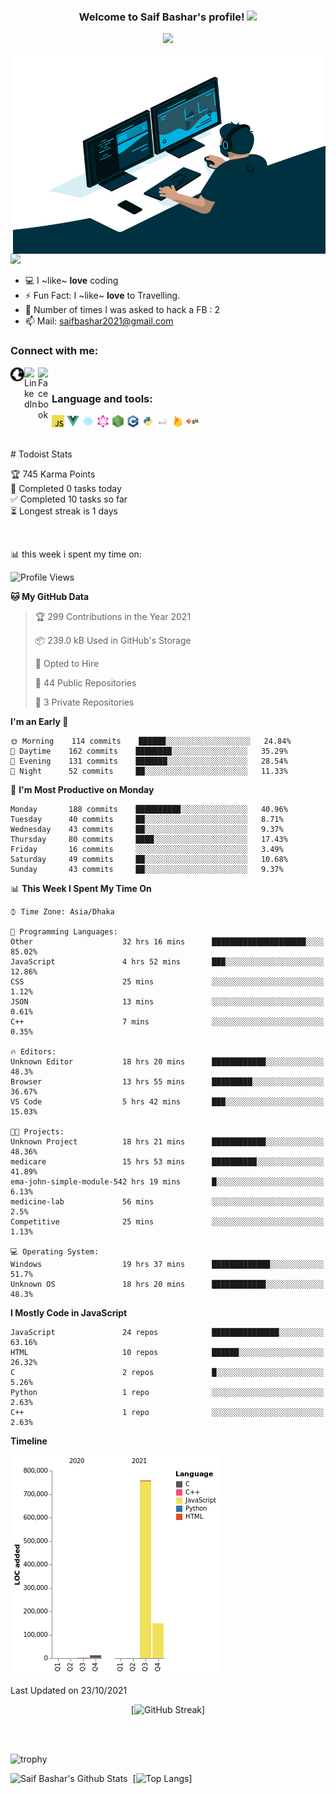 <h3 align="center">
  Welcome to Saif Bashar's profile!
  <img src="https://media.giphy.com/media/hvRJCLFzcasrR4ia7z/giphy.gif" width="28">
</h3>
<p align="center">
  <a href="https://github.com/saifbashar"><img src="https://readme-typing-svg.herokuapp.com/?lines=Full-stack%20web%20and%20app%20developer;Self-taught%20UI%2FUX%20Designer;2%2B%20years%20of%20coding%20experience;Always%20learning%20new%20things&center=true&width=380&height=45"></a>
</p>


<img align="right" alt="GIF" src="https://raw.githubusercontent.com/saifbashar/saifbashar/main/code.gif" width="500" height="320" />

  
![](https://komarev.com/ghpvc/?username=saifbashar&color=green&style=flat-square&label=PROFILE+VIEWS)



  
  

- 💻 I ~like~ **love** coding
- ⚡ Fun Fact: I ~like~ **love** to Travelling.
- 🏅 Number of times I was asked to hack a FB : 2
- 📫 Mail: saifbashar2021@gmail.com

 
<!-- - Usesless Stats:
 👯 I have successfully worked on production level projects regarding android, web and backend.
currently perfecting my skills with ReactJS and Android MVVM Architecture.


-->
 ### Connect with me:

[<img align="left" alt="" width="22px" src="https://raw.githubusercontent.com/iconic/open-iconic/master/svg/globe.svg" />][website]
[<img align="left" alt="LinkedIn" width="22px" src="https://cdn.jsdelivr.net/npm/simple-icons@v3/icons/linkedin.svg" />][linkedin]
[<img align="left" alt="Facebook" width="22px" src="https://cdn.jsdelivr.net/npm/simple-icons@v3/icons/facebook.svg" />][facebook]


<br /> 


 ### Language and tools:

<code><img height="20" src="https://raw.githubusercontent.com/github/explore/80688e429a7d4ef2fca1e82350fe8e3517d3494d/topics/javascript/javascript.png"></code>
<code><img height="20" src="https://raw.githubusercontent.com/github/explore/80688e429a7d4ef2fca1e82350fe8e3517d3494d/topics/vue/vue.png"></code>
<code><img height="20" src="https://raw.githubusercontent.com/github/explore/80688e429a7d4ef2fca1e82350fe8e3517d3494d/topics/react/react.png"></code>
<code><img height="20" src="https://raw.githubusercontent.com/github/explore/5c058a388828bb5fde0bcafd4bc867b5bb3f26f3/topics/graphql/graphql.png"></code>
<code><img height="20" src="https://raw.githubusercontent.com/github/explore/80688e429a7d4ef2fca1e82350fe8e3517d3494d/topics/nodejs/nodejs.png"></code>
<code><img height="20" src="https://raw.githubusercontent.com/github/explore/80688e429a7d4ef2fca1e82350fe8e3517d3494d/topics/cpp/cpp.png"></code>
<code><img height="20" src="https://raw.githubusercontent.com/github/explore/80688e429a7d4ef2fca1e82350fe8e3517d3494d/topics/python/python.png"></code>
<code><img height="20" src="https://raw.githubusercontent.com/github/explore/80688e429a7d4ef2fca1e82350fe8e3517d3494d/topics/mysql/mysql.png"></code>
<code><img height="20" src="https://raw.githubusercontent.com/github/explore/80688e429a7d4ef2fca1e82350fe8e3517d3494d/topics/firebase/firebase.png"></code>
<code><img height="20" src="https://raw.githubusercontent.com/github/explore/80688e429a7d4ef2fca1e82350fe8e3517d3494d/topics/git/git.png"></code>

  
  


<br />
# Todoist Stats

<!-- TODO-IST:START -->
🏆  745 Karma Points           
🌸  Completed 0 tasks today           
✅  Completed 10 tasks so far           
⏳  Longest streak is 1 days
<!-- TODO-IST:END -->
<br />

📊 this week i spent my time on:
<br />

<!--START_SECTION:waka-->
![Profile Views](http://img.shields.io/badge/Profile%20Views-1-blue)

**🐱 My GitHub Data** 

> 🏆 299 Contributions in the Year 2021
 > 
> 📦 239.0 kB Used in GitHub's Storage 
 > 
> 💼 Opted to Hire
 > 
> 📜 44 Public Repositories 
 > 
> 🔑 3 Private Repositories  
 > 
**I'm an Early 🐤** 

```text
🌞 Morning    114 commits    ██████░░░░░░░░░░░░░░░░░░░   24.84% 
🌆 Daytime    162 commits    ████████░░░░░░░░░░░░░░░░░   35.29% 
🌃 Evening    131 commits    ███████░░░░░░░░░░░░░░░░░░   28.54% 
🌙 Night      52 commits     ██░░░░░░░░░░░░░░░░░░░░░░░   11.33%

```
📅 **I'm Most Productive on Monday** 

```text
Monday       188 commits    ██████████░░░░░░░░░░░░░░░   40.96% 
Tuesday      40 commits     ██░░░░░░░░░░░░░░░░░░░░░░░   8.71% 
Wednesday    43 commits     ██░░░░░░░░░░░░░░░░░░░░░░░   9.37% 
Thursday     80 commits     ████░░░░░░░░░░░░░░░░░░░░░   17.43% 
Friday       16 commits     ░░░░░░░░░░░░░░░░░░░░░░░░░   3.49% 
Saturday     49 commits     ██░░░░░░░░░░░░░░░░░░░░░░░   10.68% 
Sunday       43 commits     ██░░░░░░░░░░░░░░░░░░░░░░░   9.37%

```


📊 **This Week I Spent My Time On** 

```text
⌚︎ Time Zone: Asia/Dhaka

💬 Programming Languages: 
Other                    32 hrs 16 mins      █████████████████████░░░░   85.02% 
JavaScript               4 hrs 52 mins       ███░░░░░░░░░░░░░░░░░░░░░░   12.86% 
CSS                      25 mins             ░░░░░░░░░░░░░░░░░░░░░░░░░   1.12% 
JSON                     13 mins             ░░░░░░░░░░░░░░░░░░░░░░░░░   0.61% 
C++                      7 mins              ░░░░░░░░░░░░░░░░░░░░░░░░░   0.35%

🔥 Editors: 
Unknown Editor           18 hrs 20 mins      ████████████░░░░░░░░░░░░░   48.3% 
Browser                  13 hrs 55 mins      █████████░░░░░░░░░░░░░░░░   36.67% 
VS Code                  5 hrs 42 mins       ███░░░░░░░░░░░░░░░░░░░░░░   15.03%

🐱‍💻 Projects: 
Unknown Project          18 hrs 21 mins      ████████████░░░░░░░░░░░░░   48.36% 
medicare                 15 hrs 53 mins      ██████████░░░░░░░░░░░░░░░   41.89% 
ema-john-simple-module-542 hrs 19 mins       █░░░░░░░░░░░░░░░░░░░░░░░░   6.13% 
medicine-lab             56 mins             ░░░░░░░░░░░░░░░░░░░░░░░░░   2.5% 
Competitive              25 mins             ░░░░░░░░░░░░░░░░░░░░░░░░░   1.13%

💻 Operating System: 
Windows                  19 hrs 37 mins      █████████████░░░░░░░░░░░░   51.7% 
Unknown OS               18 hrs 20 mins      ████████████░░░░░░░░░░░░░   48.3%

```

**I Mostly Code in JavaScript** 

```text
JavaScript               24 repos            ███████████████░░░░░░░░░░   63.16% 
HTML                     10 repos            ██████░░░░░░░░░░░░░░░░░░░   26.32% 
C                        2 repos             █░░░░░░░░░░░░░░░░░░░░░░░░   5.26% 
Python                   1 repo              ░░░░░░░░░░░░░░░░░░░░░░░░░   2.63% 
C++                      1 repo              ░░░░░░░░░░░░░░░░░░░░░░░░░   2.63%

```


**Timeline**

![Chart not found](https://raw.githubusercontent.com/saifbashar/saifbashar/main/charts/bar_graph.png) 


 Last Updated on 23/10/2021
<!--END_SECTION:waka-->

<div align="center">
  

[![GitHub Streak](https://github-readme-streak-stats.herokuapp.com?user=saifbashar&theme=synthwave)]
  </div>
  
<br /><br />



  ![trophy](https://github-profile-trophy.vercel.app/?username=saifbashar&theme=juicyfresh&no-frame=true&row=1&&margin-w=20&no-bg=true)

  
<img align="left" alt="Saif Bashar's Github Stats" src="https://github-readme-stats.vercel.app/api?username=saifbashar&show_icons=true" />    &nbsp;
[![Top Langs](https://github-readme-stats.vercel.app/api/top-langs?username=saifbashar&count_private=true&show_icons=true)]
  </div>

  



[website]: https://saifbashar.wordpress.com/
[facebook]: https://www.facebook.com/yepitssaif/
[linkedin]:https://www.linkedin.com/in/saifbashar/
<br/>
<br/>


